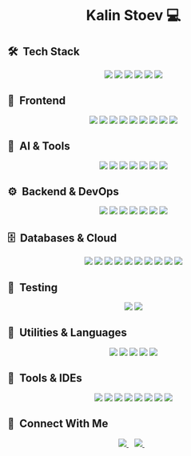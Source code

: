 <h1 align='center'>
  Kalin Stoev 💻
</h1>

## 🛠️ &nbsp;Tech Stack
<p align="center">
  <img src="https://img.shields.io/badge/C Sharp-239120?style=for-the-badge&logo=c-sharp&logoColor=white">
  <img src="https://img.shields.io/badge/.NET-5C2D91?style=for-the-badge&logo=.net&logoColor=white">
  <img src="https://img.shields.io/badge/Python-3776AB?style=for-the-badge&logo=python&logoColor=fff">
  <img src="https://img.shields.io/badge/Go-%2300ADD8.svg?style=for-the-badge&logo=go&logoColor=white">
  <img src="https://img.shields.io/badge/JavaScript-F7DF1E?style=for-the-badge&logo=javascript&logoColor=black">
  <img src="https://img.shields.io/badge/TypeScript-3178C6?style=for-the-badge&logo=typescript&logoColor=fff">
</p>

## 🧱 &nbsp;Frontend
<p align="center">
  <img src="https://img.shields.io/badge/React-%2320232a.svg?style=for-the-badge&logo=react&logoColor=%2361DAFB">
  <img src="https://img.shields.io/badge/React Native-%2320232a.svg?style=for-the-badge&logo=react&logoColor=%2361DAFB">
  <img src="https://img.shields.io/badge/Angular-%23DD0031?style=for-the-badge&logo=angular&logoColor=white">
  <img src="https://img.shields.io/badge/Vite-%23646CFF?style=for-the-badge&logo=vite&logoColor=white">
  <img src="https://img.shields.io/badge/Blazor-512BD4?style=for-the-badge&logo=blazor&logoColor=fff">
  <img src="https://img.shields.io/badge/HTML-239120?style=for-the-badge&logo=html5&logoColor=white">
  <img src="https://img.shields.io/badge/CSS-239120?&style=for-the-badge&logo=css3&logoColor=white">
  <img src="https://img.shields.io/badge/Less-1D365D?style=for-the-badge&logo=less&logoColor=fff">
  <img src="https://img.shields.io/badge/Bootstrap-7952B3?style=for-the-badge&logo=bootstrap&logoColor=fff">
</p>

## 🧠 &nbsp;AI & Tools
<p align="center">
  <img src="https://img.shields.io/badge/ChatGPT-74aa9c?logo=openai&logoColor=white">
  <img src="https://img.shields.io/badge/Claude-D97757?logo=claude&logoColor=fff">
  <img src="https://custom-icon-badges.demolab.com/badge/Deepseek-4D6BFF?logo=deepseek&logoColor=fff">
  <img src="https://img.shields.io/badge/GitHub%20Copilot-000?logo=githubcopilot&logoColor=fff">
  <img src="https://img.shields.io/badge/Hugging%20Face-FFD21E?logo=huggingface&logoColor=000">
  <img src="https://img.shields.io/badge/Google%20Gemini-886FBF?logo=googlegemini&logoColor=fff">
  <img src="https://img.shields.io/badge/Perplexity-1FB8CD?logo=perplexity&logoColor=fff">
</p>

## ⚙️ &nbsp;Backend & DevOps
<p align="center">
  <img src="https://img.shields.io/badge/FastAPI-009485.svg?style=for-the-badge&logo=fastapi&logoColor=white">
  <img src="https://img.shields.io/badge/Flask-000?style=for-the-badge&logo=flask&logoColor=fff">
  <img src="https://img.shields.io/badge/Node.js-6DA55F?style=for-the-badge&logo=node.js&logoColor=white">
  <img src="https://img.shields.io/badge/Docker-2496ED?style=for-the-badge&logo=docker&logoColor=fff">
  <img src="https://img.shields.io/badge/Kubernetes-326CE5?style=for-the-badge&logo=kubernetes&logoColor=fff">
  <img src="https://img.shields.io/badge/GitHub_Actions-2088FF?style=for-the-badge&logo=github-actions&logoColor=white">
  <img src="https://img.shields.io/badge/GitLab%20CI-FC6D26?style=for-the-badge&logo=gitlab&logoColor=fff">
</p>

## 🗄️ &nbsp;Databases & Cloud
<p align="center">
  <img src="https://img.shields.io/badge/Microsoft SQL Server-CC2927?style=for-the-badge&logo=microsoft-sql-server&logoColor=white">
  <img src="https://img.shields.io/badge/sqlite-%2307405e.svg?style=for-the-badge&logo=sqlite&logoColor=white">
  <img src="https://img.shields.io/badge/Postgres-%23316192.svg?style=for-the-badge&logo=postgresql&logoColor=white">
  <img src="https://img.shields.io/badge/MySQL-4479A1?style=for-the-badge&logo=mysql&logoColor=fff">
  <img src="https://img.shields.io/badge/MongoDB-%234ea94b.svg?style=for-the-badge&logo=mongodb&logoColor=white">
  <img src="https://img.shields.io/badge/Cassandra-%231287B1.svg?style=for-the-badge&logo=apache-cassandra&logoColor=white">
  <img src="https://img.shields.io/badge/Microsoft_Azure-0089D6?style=for-the-badge&logo=microsoft-azure&logoColor=white">
  <img src="https://img.shields.io/badge/AWS-%23FF9900.svg?style=for-the-badge&logo=amazon-web-services&logoColor=white">
  <img src="https://img.shields.io/badge/Cloudflare-F38020?style=for-the-badge&logo=Cloudflare&logoColor=white">
  <img src="https://img.shields.io/badge/SAP-0FAAFF?style=for-the-badge&logo=sap&logoColor=fff">
</p>

## 🧪 &nbsp;Testing
<p align="center">
  <img src="https://img.shields.io/badge/Jest-C21325?style=for-the-badge&logo=jest&logoColor=fff">
  <img src="https://img.shields.io/badge/Jasmine-8A4182?style=for-the-badge&logo=jasmine&logoColor=fff">
</p>

## 🧩 &nbsp;Utilities & Languages
<p align="center">
  <img src="https://img.shields.io/badge/YAML-CB171E?style=for-the-badge&logo=yaml&logoColor=fff">
  <img src="https://img.shields.io/badge/XML-767C52?style=for-the-badge&logo=xml&logoColor=fff">
  <img src="https://img.shields.io/badge/JSON-000?style=for-the-badge&logo=json&logoColor=fff">
  <img src="https://img.shields.io/badge/Markdown-%23000000.svg?style=for-the-badge&logo=markdown&logoColor=white">
  <img src="https://img.shields.io/badge/JWT-black?style=for-the-badge&logo=JSON%20web%20tokens">
</p>

## 🧰 &nbsp;Tools & IDEs
<p align="center">
  <img src="https://img.shields.io/badge/Visual Studio-5C2D91.svg?style=for-the-badge&logo=visual-studio&logoColor=white">
  <img src="https://img.shields.io/badge/Visual Studio Code-0078d7.svg?style=for-the-badge&logo=visual-studio-code&logoColor=white">
  <img src="https://img.shields.io/badge/Rider-000?style=for-the-badge&logo=rider&logoColor=fff">
  <img src="https://img.shields.io/badge/Replit-F26207?style=for-the-badge&logo=replit&logoColor=fff">
  <img src="https://img.shields.io/badge/Sublime Text-%23575757.svg?style=for-the-badge&logo=sublime-text&logoColor=important">
  <img src="https://img.shields.io/badge/Notepad++-90E59A.svg?style=for-the-badge&logo=notepad%2b%2b&logoColor=black">
  <img src="https://img.shields.io/badge/Obsidian-%23483699.svg?style=for-the-badge&logo=obsidian&logoColor=white">
  <img src="https://img.shields.io/badge/iTerm2-000000?style=for-the-badge&logo=iterm2&logoColor=fff">
</p>

## 🔗 &nbsp;Connect With Me
<p align='center'> 
  <a href="https://www.linkedin.com/in/kalinstoev9316/">
    <img src="https://img.shields.io/badge/linkedin-%230077B5.svg?&style=for-the-badge&logo=linkedin&logoColor=white" />
  </a>&nbsp;&nbsp;
  <a href="mailto:kstoev9316@gmail.com">
    <img src="https://img.shields.io/badge/Gmail-D14836?style=for-the-badge&logo=gmail&logoColor=white" />        
  </a>&nbsp;&nbsp;
</p>
